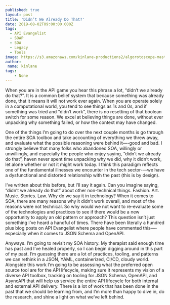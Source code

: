 ```yaml
---
published: true
layout: post
title: 'Didn’t We Already Do That?'
date: 2019-08-02T09:00:00.000Z
tags:
  - API Evangelist
  - SOAP
  - SOA
  - Legacy
  - Tools
image: https://s3.amazonaws.com/kinlane-productions2/algorotoscope-master/amusement-park-amusement-park-2-satan-red.jpg
author:
 name: kinlane
tags:
    - None
---
```

When you are in the API game you hear this phrase a lot, “didn’t we already do that?”. It is a common belief system that because something was already done, that it means it will not work ever again. When you are operate solely in a computational world, you tend to see things as 1s and 0s, and if something was tried and “didn’t work”, there is no resetting of that boolean switch for some reason. We excel at believing things are done, without ever unpacking why something failed, or how the context may have changed.

One of the things I’m going to do over the next couple months is go through the entire SOA toolbox and take accounting of everything we threw away, and evaluate what the possible reasoning were behind it—-good and bad. I strongly believe that many folks who abandoned SOA, willingly or unwillingly, and especially the people who enjoy saying, “didn’t we already do that”, haven never spent time unpacking why we did, why it didn’t work, let alone whether or not it might work today. I think this paradigm reflects one of the fundamental illnesses we encounter in the tech sector-—we have a dysfunctional and distorted relationship with the past (this is by design).

I’ve written about this before, but I’ll say it again. Can you imagine saying, “didn’t we already do that” about other non-technical things. Fashion. Art. Music. Stories. Law. Why do we say it in technology? When it comes to SOA, there are many reasons why it didn’t work overall, and most of the reasons were not technical. So why would we not want to re-evaluate some of the technologies and practices to see if there would be a new opportunity to apply an old pattern or approach? This question isn’t just something I’ve heard a handful of times. There have been literally a hundred plus blog posts on API Evangelist where people have commented this—-especially when it comes to JSON Schema and OpenAPI.

Anyways. I’m going to revisit my SOA history. My therapist said enough time has past and I’ve healed properly, so I can begin digging around in this part of my past. I’m guessing there are a lot of practices, tooling, and patterns we can rethink in a JSON, YAML, containerized, CI/CD, cloudy world. Alongside this work I’m going to be assessing what the preferred open source tool are for the API lifecycle, making sure it represents my vision of a diverse API toolbox, tracking on tooling for JSON Schema, OpenAPI, and AsyncAPI that will help us service the entire API lifecycle for both internal and external API delivery. There is a lot of work that has been done in the past that we should be learning from, and I’m more than happy to dive in, do the research, and shine a light on what we’ve left behind.
